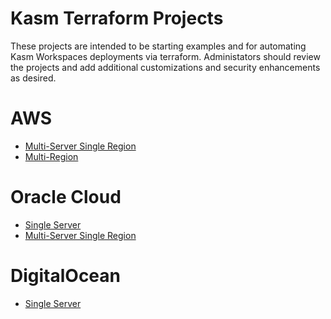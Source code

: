 # Kasm Terraform Projects

These projects are intended to be starting examples and for automating Kasm Workspaces deployments via terraform.
Administators should review the projects and add additional customizations and security enhancements as desired.


# AWS
- [Multi-Server Single Region](aws/standard/README.md)
- [Multi-Region](aws/multi_region/README.md)

# Oracle Cloud
- [Single Server](oci/single_server/README.md)
- [Multi-Server Single Region](oci/standard/README.md)

# DigitalOcean
- [Single Server](digitalocean/single_server/README.md)